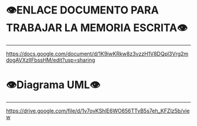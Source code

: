 # 👁️ENLACE DOCUMENTO PARA TRABAJAR LA MEMORIA ESCRITA👁️
<span style="font-size: 24px;"></span>
_____________________________

https://docs.google.com/document/d/1K9iwKRkw8z3vzzH1V8DQpl3Vrg2mdogAVXzlIFbssHM/edit?usp=sharing

# 👁️Diagrama UML👁️
<span style="font-size: 24px;"></span>
_____________________________

https://drive.google.com/file/d/1v7ovKShlE6WO656TTvB5s7eh_KFZIz5b/view

